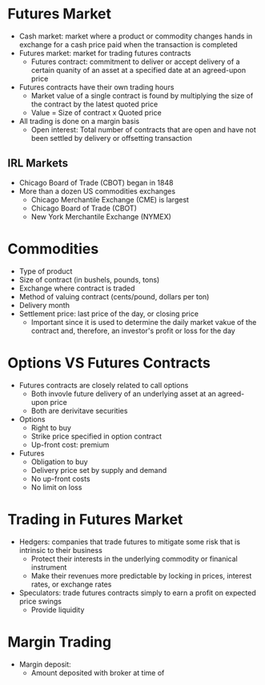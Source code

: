 # Futures Market
- Cash market: market where a product or commodity changes hands in exchange for a cash price paid when the transaction is completed
- Futures market: market for trading futures contracts
	- Futures contract: commitment to deliver or accept delivery of a certain quanity of an asset at a specified date at an agreed-upon price
- Futures contracts have their own trading hours
	- Market value of a single contract is found by multiplying the size of the contract by the latest quoted price
	- Value = Size of contract x Quoted price
- All trading is done on a margin basis
	- Open interest: Total number of contracts that are open and have not been settled by delivery or offsetting transaction
## IRL Markets
- Chicago Board of Trade (CBOT) began in 1848
- More than a dozen US commodities exchanges
	- Chicago Merchantile Exchange (CME) is largest
	- Chicago Board of Trade (CBOT)
	- New York Merchantile Exchange (NYMEX)
# Commodities
- Type of product
- Size of contract (in bushels, pounds, tons)
- Exchange where contract is traded
- Method of valuing contract (cents/pound, dollars per ton)
- Delivery month
- Settlement price: last price of the day, or closing price
	- Important since it is used to determine the daily market vakue of the contract and, therefore, an investor's profit or loss for the day
# Options VS Futures Contracts
- Futures contracts are closely related to call options
	- Both invovle future delivery of an underlying asset at an agreed-upon price
	- Both are derivitave securities
- Options
	- Right to buy
	- Strike price specified in option contract
	- Up-front cost: premium
- Futures
	- Obligation to buy
	- Delivery price set by supply and demand
	- No up-front costs
	- No limit on loss
# Trading in Futures Market
- Hedgers: companies that trade futures to mitigate some risk that is intrinsic to their business
	- Protect their interests in the underlying commodity or finanical instrument
	- Make their revenues more predictable by locking in prices, interest rates, or exchange rates
- Speculators: trade futures contracts simply to earn a profit on expected price swings
	- Provide liquidity
# Margin Trading
- Margin deposit: 
	- Amount deposited with broker at time of 